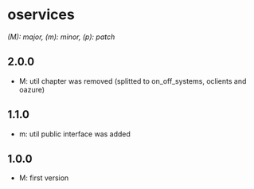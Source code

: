 # oservices

*(M): major, (m): minor, (p): patch*

## 2.0.0
* M: util chapter was removed (splitted to on_off_systems, oclients and oazure)

## 1.1.0
* m: util public interface was added

## 1.0.0
* M: first version
